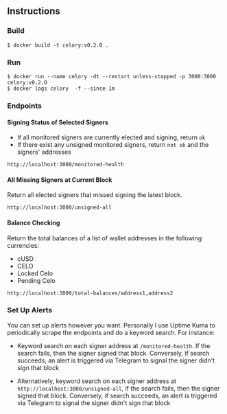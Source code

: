 ## Instructions

### Build

```
$ docker build -t celory:v0.2.0 .
```

### Run

```
$ docker run --name celory -dt --restart unless-stopped -p 3000:3000 celory:v0.2.0
$ docker logs celory  -f --since 1m
```

### Endpoints

#### Signing Status of Selected Signers

- If all monitored signers are currently elected and signing, return `ok`
- If there exist any unsigned monitored signers, return `not ok` and the signers' addresses

```
http://localhost:3000/monitored-health
```

#### All Missing Signers at Current Block

Return all elected signers that missed signing the latest block.

```
http://localhost:3000/unsigned-all
```

#### Balance Checking

Return the total balances of a list of wallet addresses in the following currencies:

- cUSD
- CELO
- Locked Celo
- Pending Celo

```
http://localhost:3000/total-balances/address1,address2
```

### Set Up Alerts

You can set up alerts however you want. Personally I use Uptime Kuma to periodically scrape the endpoints and do a keyword search. For instance:

- Keyword search on each signer address at `/monitored-health`. If the search fails, then the signer signed that block. Conversely, if search succeeds, an alert is triggered via Telegram to signal the signer didn't sign that block

- Alternatively, keyword search on each signer address at `http://localhost:3000/unsigned-all`, if the search fails, then the signer signed that block. Conversely, if search succeeds, an alert is triggered via Telegram to signal the signer didn't sign that block
